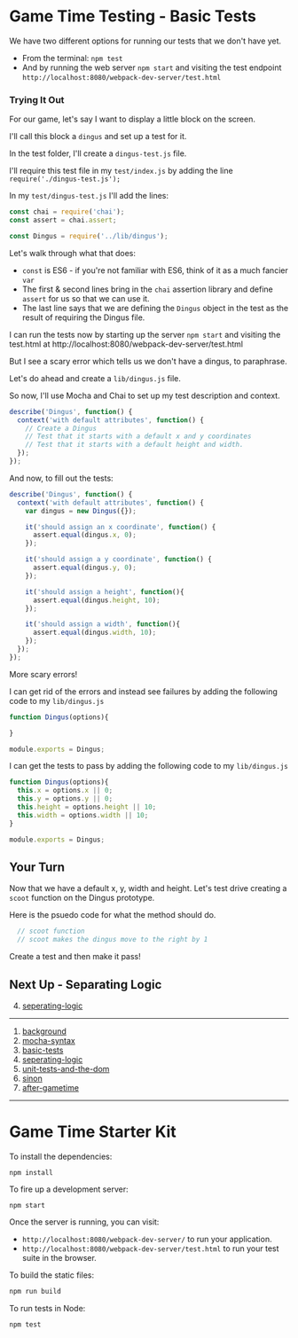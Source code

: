 # Game Time Testing - Basic Tests

We have two different options for running our tests that we don't have yet.

- From the terminal: `npm test`
- And by running the web server `npm start` and visiting the test endpoint `http://localhost:8080/webpack-dev-server/test.html`

### Trying It Out

For our game, let's say I want to display a little block on the screen.

I'll call this block a `dingus` and set up a test for it.

In the test folder, I'll create a `dingus-test.js` file.

I'll require this test file in my `test/index.js` by adding the line `require('./dingus-test.js');`

In my `test/dingus-test.js` I'll add the lines:

```js
const chai = require('chai');
const assert = chai.assert;

const Dingus = require('../lib/dingus');
```

Let's walk through what that does:

* `const` is ES6 - if you're not familiar with ES6, think of it as a much fancier `var`
* The first & second lines bring in the `chai` assertion library and define `assert` for us so that we can use it.
* The last line says that we are defining the `Dingus` object in the test as the result of requiring the Dingus file.

I can run the tests now by starting up the server `npm start` and visiting the test.html at http://localhost:8080/webpack-dev-server/test.html

But I see a scary error which tells us we don't have a dingus, to paraphrase.

Let's do ahead and create a `lib/dingus.js` file.

So now, I'll use Mocha and Chai to set up my test description and context.

```js
describe('Dingus', function() {
  context('with default attributes', function() {
    // Create a Dingus
    // Test that it starts with a default x and y coordinates
    // Test that it starts with a default height and width.  
  });  
});
```

And now, to fill out the tests:

```js
describe('Dingus', function() {
  context('with default attributes', function() {
    var dingus = new Dingus({});

    it('should assign an x coordinate', function() {
      assert.equal(dingus.x, 0);
    });

    it('should assign a y coordinate', function() {
      assert.equal(dingus.y, 0);
    });

    it('should assign a height', function(){
      assert.equal(dingus.height, 10);
    });

    it('should assign a width', function(){
      assert.equal(dingus.width, 10);
    });
  });
});
```

More scary errors!

I can get rid of the errors and instead see failures by adding the following code to my `lib/dingus.js`

```js
function Dingus(options){

}

module.exports = Dingus;
```

I can get the tests to pass by adding the following code to my `lib/dingus.js`

```js
function Dingus(options){
  this.x = options.x || 0;
  this.y = options.y || 0;
  this.height = options.height || 10;
  this.width = options.width || 10;
}

module.exports = Dingus;
```

## Your Turn

Now that we have a default x, y, width and height. Let's test drive creating a `scoot` function on the Dingus prototype.

Here is the psuedo code for what the method should do.

```js
  // scoot function
  // scoot makes the dingus move to the right by 1
```

Create a test and then make it pass!

## Next Up - Separating Logic

4. [seperating-logic](https://github.com/turingschool-examples/gametime-testing-journey/tree/seperating-logic)

----

1. [background](https://github.com/turingschool-examples/gametime-testing-journey/tree/background)
2. [mocha-syntax](https://github.com/turingschool-examples/gametime-testing-journey/tree/mocha-syntax)
3. [basic-tests](https://github.com/turingschool-examples/gametime-testing-journey/tree/basic-tests)
4. [seperating-logic](https://github.com/turingschool-examples/gametime-testing-journey/tree/seperating-logic)
5. [unit-tests-and-the-dom](https://github.com/turingschool-examples/gametime-testing-journey/tree/unit-tests-and-the-dom)
6. [sinon](https://github.com/turingschool-examples/gametime-testing-journey/tree/sinon)
7. [after-gametime](https://github.com/turingschool-examples/gametime-testing-journey/tree/after-gametime)

-----
# Game Time Starter Kit

To install the dependencies:

```
npm install
```

To fire up a development server:

```
npm start
```

Once the server is running, you can visit:

* `http://localhost:8080/webpack-dev-server/` to run your application.
* `http://localhost:8080/webpack-dev-server/test.html` to run your test suite in the browser.

To build the static files:

```js
npm run build
```


To run tests in Node:

```js
npm test
```
